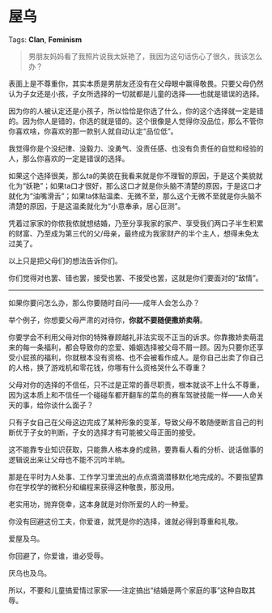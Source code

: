 # 屋乌

Tags: **Clan**, **Feminism**

> 男朋友妈妈看了我照片说我太妖艳了，我因为这句话伤心了很久，我该怎么办？



表面上是不尊重你，其实本质是男朋友还没有在父母眼中赢得敬畏。只要父母仍然认为子女还是小孩，子女所选择的一切就都是儿童的选择——也就是错误的选择。

因为你的人被认定还是小孩子，所以恰恰是你选了什么，你的这个选择就一定是错的。因为你人是错的，你选的就是错的。这个很像是人觉得你没品位，那么不管你你喜欢啥，你喜欢的那一款别人就自动认定“品位低”。

我觉得你是个没纪律、没毅力、没勇气、没责任感、也没有负责任的自觉和经验的人，那么你喜欢的一定是错误的选择。

如果这个选择很美，那么ta的美貌在我看来就是你不理智的原因，于是这个美貌就化为“妖艳”；如果ta口才很好，那么这口才就是你头脑不清楚的原因，于是这口才就化为“油嘴滑舌”；如果ta体贴温柔、无微不至，那么这个无微不至就是你头脑不清楚的原因，于是这温柔就化为“小意奉承，居心叵测”。

凭着过家家的你侬我侬就想结婚，乃至分享我家的家产、享受我们两口子半生积累的财富、乃至成为第三代的父/母亲，最终成为我家财产的半个主人，想得未免太过美了。

以上只是把父母们的想法告诉你们。

你们觉得对也罢、错也罢，接受也罢、不接受也罢，这就是你们要面对的“敌情”。



---

如果你要问怎么办，那么你要随时自问——成年人会怎么办？

举个例子，你想要父母严肃的对待你，**你就不要随便撒娇卖萌**。

你要学会不利用父母对你的特殊眷顾越礼非法实现不正当的诉求。你靠撒娇卖萌混来的每一条福利，都会导致你的恋爱、婚姻选择被父母不屑一顾。因为只要你还享受小屁孩的福利，你就根本没有资格、也不会被看作成人。是你自己出卖了你自己的人格，换了游戏机和零花钱，你哪有什么资格哭什么不尊重？

父母对你的选择的不信任，只不过是正常的善尽职责，根本就谈不上什么不尊重，因为这本质上和不信任一个碰碰车都开翻车的菜鸟的赛车驾驶技能一样——人命关天的事，给你谈什么面子？

  


只有子女自己在父母这边完成了某种形象的变革，导致父母不敢随便断言自己的判断优于子女的判断，子女的选择才有可能被父母正面的接受。

这不能靠专业知识获取，只能靠人格本身的成熟，要靠看人看的分析、说话做事的逻辑说出来让父母也不能不沉吟半晌。

那是在平时为人处事、工作学习里流出的点点滴滴潜移默化地完成的。不要指望靠你在学校学的微积分和编程来获得这种敬畏，那没用。

老实用功，抛弃侥幸，这本身就是对你所爱的人的一种爱。

  


你没有回避这份工夫，你爱谁，就凭是你的选择，谁就必得到尊重和礼敬。

爱屋及乌。

你回避了，你爱谁，谁必受辱。

厌乌也及乌。

  


所以，不要和儿童搞爱情过家家——注定搞出“结婚是两个家庭的事”这种自取其辱。



